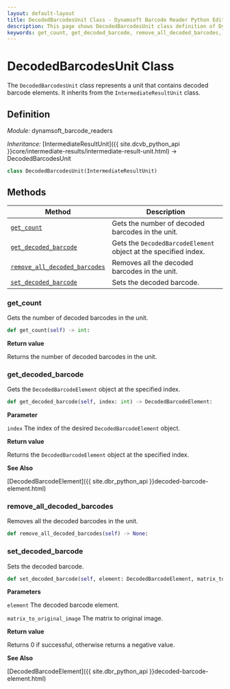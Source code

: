 ```yaml
---
layout: default-layout
title: DecodedBarcodesUnit Class - Dynamsoft Barcode Reader Python Edition API Reference
description: This page shows DecodedBarcodesUnit class definition of Dynamsoft Barcode Reader SDK Python Edition.
keywords: get_count, get_decoded_barcode, remove_all_decoded_barcodes, set_decoded_barcode, DecodedBarcodesUnit, api reference
---
```

# DecodedBarcodesUnit Class

The `DecodedBarcodesUnit` class represents a unit that contains decoded barcode elements. It inherits from the `IntermediateResultUnit` class.

## Definition

*Module:* dynamsoft_barcode_readers

*Inheritance:* [IntermediateResultUnit]({{ site.dcvb_python_api }}core/intermediate-results/intermediate-result-unit.html) -> DecodedBarcodesUnit

```python
class DecodedBarcodesUnit(IntermediateResultUnit)
```

## Methods

| Method                            | Description |
|-----------------------------------|-------------|
| [`get_count`](#get_count)           | Gets the number of decoded barcodes in the unit.|
| [`get_decoded_barcode`](#get_decoded_barcode)           | Gets the `DecodedBarcodeElement` object at the specified index.|
| [`remove_all_decoded_barcodes`](#remove_all_decoded_barcodes)           | Removes all the decoded barcodes in the unit.|
| [`set_decoded_barcode`](#set_decoded_barcode)           | Sets the decoded barcode.|

### get_count

Gets the number of decoded barcodes in the unit.

```python
def get_count(self) -> int:
```

**Return value**

Returns the number of decoded barcodes in the unit.

### get_decoded_barcode

Gets the `DecodedBarcodeElement` object at the specified index.

```python
def get_decoded_barcode(self, index: int) -> DecodedBarcodeElement:
```

**Parameter**

`index` The index of the desired `DecodedBarcodeElement` object.

**Return value**

Returns the `DecodedBarcodeElement` object at the specified index.

**See Also**

[DecodedBarcodeElement]({{ site.dbr_python_api }}decoded-barcode-element.html)

### remove_all_decoded_barcodes

Removes all the decoded barcodes in the unit.

```python
def remove_all_decoded_barcodes(self) -> None:
```

### set_decoded_barcode

Sets the decoded barcode.

```python
def set_decoded_barcode(self, element: DecodedBarcodeElement, matrix_to_original_image: List[float] = IDENTITY_MATRIX) -> int:
```

**Parameters**

`element` The decoded barcode element.

`matrix_to_original_image` The matrix to original image.

**Return value**

Returns 0 if successful, otherwise returns a negative value.

**See Also**

[DecodedBarcodeElement]({{ site.dbr_python_api }}decoded-barcode-element.html)
